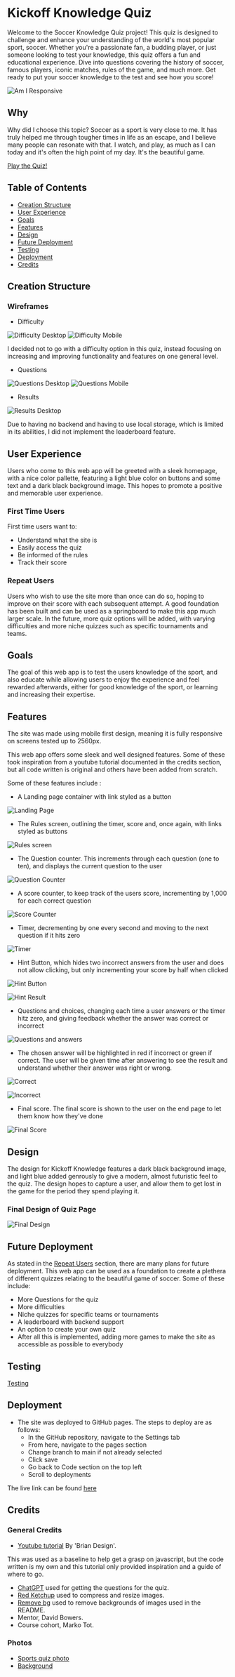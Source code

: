 # Kickoff Knowledge Quiz

Welcome to the Soccer Knowledge Quiz project! This quiz is designed to challenge and enhance your understanding of the world's most popular sport, soccer. Whether you're a passionate fan, a budding player, or just someone looking to test your knowledge, this quiz offers a fun and educational experience. Dive into questions covering the history of soccer, famous players, iconic matches, rules of the game, and much more. Get ready to put your soccer knowledge to the test and see how you score!

![Am I Responsive](docs/images/am-i-responsive.png)

## Why 

Why did I choose this topic? Soccer as a sport is very close to me. It has truly helped me through tougher times in life as an escape, and I believe many people can resonate with that. I watch, and play, as much as I can today and it's often the high point of my day. It's the beautiful game.

[Play the Quiz!](https://simonmoynihan33.github.io/Kickoff-Knowledge-Quiz/)

## Table of Contents

- [Creation Structure](#creation-structure)
- [User Experience](#user-experience)
- [Goals](#goals)
- [Features](#features)
- [Design](#design)
- [Future Deployment](#future-deployment)
- [Testing](#testing)
- [Deployment](#deployment)
- [Credits](#credits)

## Creation Structure
### Wireframes
- Difficulty

![Difficulty Desktop](docs/images/wf-difficulty-desktop.webp) ![Difficulty Mobile](docs/images/wf-difficulty-mobile.webp)

I decided not to go with a difficulty option in this quiz, instead focusing on increasing and improving functionality and features on one general level. 

- Questions 

![Questions Desktop](docs/images/wf-questions-desktop.webp) ![Questions Mobile](docs/images/wf-questions-mobile.webp)

- Results

![Results Desktop](docs/images/wf-results-desktop.webp)

Due to having no backend and having to use local storage, which is limited in its abilities, I did not implement the leaderboard feature.

## User Experience

Users who come to this web app will be greeted with a sleek homepage, with a nice color pallette, featuring a light blue color on buttons and some text and a dark black background image. This hopes to promote a positive and memorable user experience.

### First Time Users

First time users want to:
- Understand what the site is
- Easily access the quiz
- Be informed of the rules
- Track their score

### Repeat Users

Users who wish to use the site more than once can do so, hoping to improve on their score with each subsequent attempt. A good foundation has been built and can be used as a springboard to make this app much larger scale. In the future, more quiz options will be added, with varying difficulties and more niche quizzes such as specific tournaments and teams.

## Goals

The goal of this web app is to test the users knowledge of the sport, and also educate while allowing users to enjoy the experience and feel rewarded afterwards, either for good knowledge of the sport, or learning and increasing their expertise.

## Features

The site was made using mobile first design, meaning it is fully responsive on screens tested up to 2560px.

This web app offers some sleek and well designed features. Some of these took inspiration from a youtube tutorial documented in the credits section, but all code written is original and others have been added from scratch.

Some of these features include :
- A Landing page container with link styled as a button

![Landing Page](docs/images/landing-screen.png)

- The Rules screen, outlining the timer, score and, once again, with links styled as buttons

![Rules screen](docs/images/rules-screen.png)

- The Question counter. This increments through each question (one to ten), and displays the current question to the user

![Question Counter](docs/images/question-counter.png)

- A score counter, to keep track of the users score, incrementing by 1,000 for each correct question

![Score Counter](docs/images/score-counter.png)

- Timer, decrementing by one every second and moving to the next question if it hits zero

![Timer](docs/images/timer.png)

- Hint Button, which hides two incorrect answers from the user and does not allow clicking, but only incrementing your score by half when clicked

![Hint Button](docs/images/hint-btn.png)

![Hint Result](docs/images/hint-result.png)

- Questions and choices, changing each time a user answers or the timer hitz zero, and giving feedback whether the answer was correct or incorrect 

![Questions and answers](docs/images/questions-choices.png)

- The chosen answer will be highlighted in red if incorrect or green if correct. The user will be given time after answering to see the result and understand whether their answer was right or wrong.

![Correct](docs/images/correct-answer.png)

![Incorrect](docs/images/incorrect-answer.png)

- Final score. The final score is shown to the user on the end page to let them know how they've done

![Final Score](docs/images/final-score.png)

## Design

The design for Kickoff Knowledge features a dark black background image, and light blue added genrously to give a modern, almost futuristic feel to the quiz. The design hopes to capture a user, and allow them to get lost in the game for the period they spend playing it.

### Final Design of Quiz Page

![Final Design](docs/images/final-design.webp)

## Future Deployment

As stated in the [Repeat Users](#repeat-users) section, there are many plans for future deployment. This web app can be used as a foundation to create a plethera of different quizzes relating to the beautiful game of soccer. Some of these include:
- More Questions for the quiz
- More difficulties
- Niche quizzes for specific teams or tournaments
- A leaderboard with backend support
- An option to create your own quiz
- After all this is implemented, adding more games to make the site as accessible as possible to everybody

## Testing 
[Testing](/TESTING.MD)

## Deployment 

- The site was deployed to GitHub pages. The steps to deploy are as follows: 
  - In the GitHub repository, navigate to the Settings tab 
  - From here, navigate to the pages section
  - Change branch to main if not already selected
  - Click save
  - Go back to Code section on the top left
  - Scroll to deployments

The live link can be found [here](https://simonmoynihan33.github.io/Kickoff-Knowledge-Quiz/)

## Credits
### General Credits

- [Youtube tutorial](https://www.youtube.com/watch?v=f4fB9Xg2JEY&list=PLmEz6BxNwVPc-oP7rMw_oJ7yssN0jT844&index=2) By 'Brian Design'.

This was used as a baseline to help get a grasp on javascript, but the code written is my own and this tutorial only provided inspiration and a guide of where to go. 

- [ChatGPT](https://chatgpt.com/) used for getting the questions for the quiz.
- [Red Ketchup](https://redketchup.io/) used to compress and resize images.
- [Remove bg](https://www.remove.bg/) used to remove backgrounds of images used in the README.
- Mentor, David Bowers.
- Course cohort, Marko Tot.

### Photos 

- [Sports quiz photo](https://www.pexels.com/photo/multicolored-soccer-ball-on-green-field-47730/)
- [Background](https://mrwallpaper.com/images/hd/hd-football-nike-black-hhdfdw95z8vh702t.jpg)